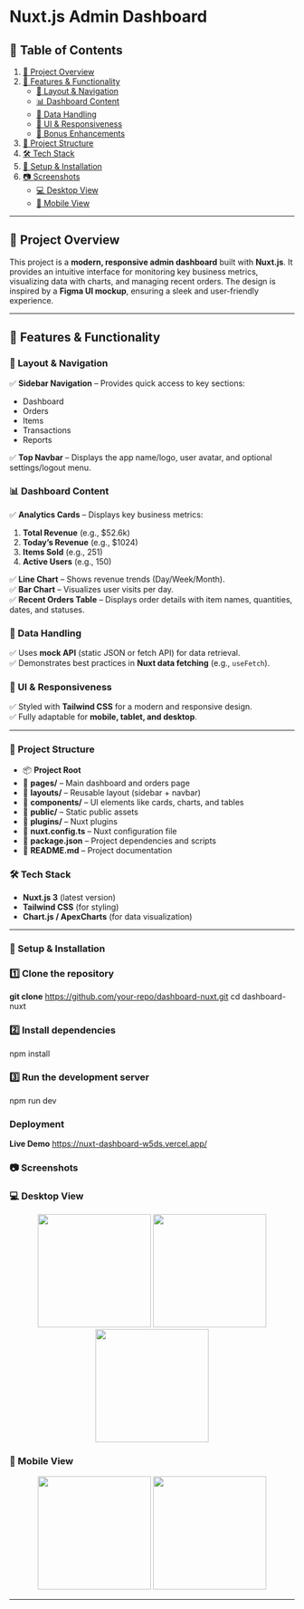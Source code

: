 # **Nuxt.js Admin Dashboard**  

## **📖 Table of Contents**  
1. [📌 Project Overview](#-project-overview)  
2. [🚀 Features & Functionality](#-features--functionality)  
   - [🔹 Layout & Navigation](#-layout--navigation)  
   - [📊 Dashboard Content](#-dashboard-content)  
   - [📡 Data Handling](#-data-handling)  
   - [🎨 UI & Responsiveness](#-ui--responsiveness)  
   - [🌙 Bonus Enhancements](#-bonus-enhancements)  
3. [📁 Project Structure](#-project-structure)  
4. [🛠️ Tech Stack](#-tech-stack)  
5. [📜 Setup & Installation](#-setup--installation)  
6. [📷 Screenshots](#-screenshots)  
   - [💻 Desktop View](#-desktop-view)  
   - [📱 Mobile View](#-mobile-view)  

---

## **📌 Project Overview**  
This project is a **modern, responsive admin dashboard** built with **Nuxt.js**. It provides an intuitive interface for monitoring key business metrics, visualizing data with charts, and managing recent orders. The design is inspired by a **Figma UI mockup**, ensuring a sleek and user-friendly experience.  

---

## **🚀 Features & Functionality**  

### **🔹 Layout & Navigation**  
✅ **Sidebar Navigation** – Provides quick access to key sections:  
- Dashboard  
- Orders  
- Items  
- Transactions  
- Reports  

✅ **Top Navbar** – Displays the app name/logo, user avatar, and optional settings/logout menu.  

### **📊 Dashboard Content**  
✅ **Analytics Cards** – Displays key business metrics:  
1. **Total Revenue** (e.g., $52.6k)  
2. **Today’s Revenue** (e.g., $1024)  
3. **Items Sold** (e.g., 251)  
4. **Active Users** (e.g., 150)  

✅ **Line Chart** – Shows revenue trends (Day/Week/Month).  
✅ **Bar Chart** – Visualizes user visits per day.  
✅ **Recent Orders Table** – Displays order details with item names, quantities, dates, and statuses.  

### **📡 Data Handling**  
✅ Uses **mock API** (static JSON or fetch API) for data retrieval.  
✅ Demonstrates best practices in **Nuxt data fetching** (e.g., `useFetch`).  

### **🎨 UI & Responsiveness**  
✅ Styled with **Tailwind CSS** for a modern and responsive design.  
✅ Fully adaptable for **mobile, tablet, and desktop**.  

---
### 📁 Project Structure

- 📦 **Project Root**
- 📂 **pages/** – Main dashboard and orders page
- 📂 **layouts/** – Reusable layout (sidebar + navbar)
- 📂 **components/** – UI elements like cards, charts, and tables
- 📂 **public/** – Static public assets
- 📂 **plugins/** – Nuxt plugins
- 📜 **nuxt.config.ts** – Nuxt configuration file
- 📜 **package.json** – Project dependencies and scripts
- 📜 **README.md** – Project documentation


### 🛠️ Tech Stack  
- **Nuxt.js 3** (latest version)  
- **Tailwind CSS** (for styling)  
- **Chart.js / ApexCharts** (for data visualization)  
---

### 📜 Setup & Installation  

### 1️⃣ Clone the repository  
**git clone** https://github.com/your-repo/dashboard-nuxt.git
cd dashboard-nuxt

### 2️⃣ Install dependencies
npm install

### 3️⃣ Run the development server
npm run dev
 
### Deployment
**Live Demo** https://nuxt-dashboard-w5ds.vercel.app/
### 📷 Screenshots  
### 💻 Desktop View  
<p align="center">
  <img src="https://github.com/user-attachments/assets/d184d9f9-8bb1-4c56-8ac0-263448997e6a" width="200"/>
  <img src="https://github.com/user-attachments/assets/795fa3b0-7751-479c-94d7-cc60e24e482d" width="200"/>
  <img src="https://github.com/user-attachments/assets/1d278306-7e71-4ec2-ab5b-bc7f5615e4f7" width="200"/>
</p>

### 📱 Mobile View  
<p align="center">
  <img src="https://github.com/user-attachments/assets/d5409301-acd0-4cef-a9ad-20ffe07cdf66" width="200"/>
  <img src="https://github.com/user-attachments/assets/6b3a6213-593a-4b6d-861b-8e73dd4b6d01" width="200"/>
</p>

---


